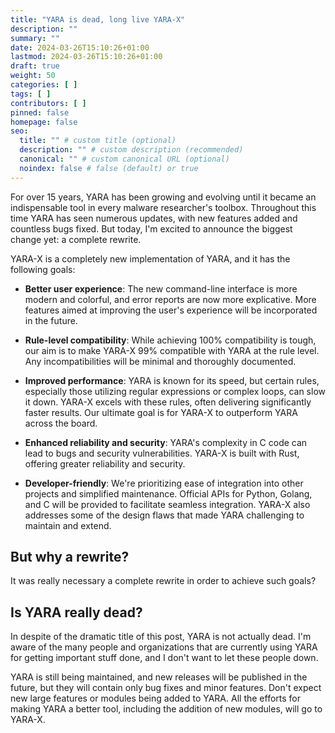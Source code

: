 ```yaml
---
title: "YARA is dead, long live YARA-X"
description: ""
summary: ""
date: 2024-03-26T15:10:26+01:00
lastmod: 2024-03-26T15:10:26+01:00
draft: true
weight: 50
categories: [ ]
tags: [ ]
contributors: [ ]
pinned: false
homepage: false
seo:
  title: "" # custom title (optional)
  description: "" # custom description (recommended)
  canonical: "" # custom canonical URL (optional)
  noindex: false # false (default) or true
---
```


For over 15 years, YARA has been growing and evolving until it became
an indispensable tool in every malware researcher's toolbox. Throughout this
time YARA has seen numerous updates, with new features added and countless bugs
fixed. But today, I'm excited to announce the biggest change yet: a complete
rewrite.

YARA-X is a completely new implementation of YARA, and it has the following
goals:

* **Better user experience**: The new command-line interface is more modern and
  colorful, and error reports are now more explicative. More features aimed at
  improving the user's experience will be incorporated in the future.

* **Rule-level compatibility**: While achieving 100% compatibility is tough, our
  aim is to make YARA-X 99% compatible with YARA at the rule level. Any
  incompatibilities will be minimal and thoroughly documented.

* **Improved performance**: YARA is known for its speed, but certain rules,
  especially those utilizing regular expressions or complex loops, can slow it
  down. YARA-X excels with these rules, often delivering significantly faster
  results. Our ultimate goal is for YARA-X to outperform YARA across the board.

* **Enhanced reliability and security**: YARA's complexity in C code can lead to
  bugs and security vulnerabilities. YARA-X is built with Rust, offering greater
  reliability and security.

* **Developer-friendly**: We're prioritizing ease of integration into other
  projects and simplified maintenance. Official APIs for Python, Golang, and C
  will be provided to facilitate seamless integration. YARA-X also addresses
  some of the design flaws that made YARA challenging to maintain and extend.

## But why a rewrite?

It was really necessary a complete rewrite in order to achieve such goals?

## Is YARA really dead?

In despite of the dramatic title of this post, YARA is not actually dead. I'm
aware of the many people and organizations that are currently using YARA for
getting important stuff done, and I don't want to let these people down.

YARA is still being maintained, and new releases will be published in the
future, but they will contain only bug fixes and minor features. Don't expect
new large features or modules being added to YARA. All the efforts for making
YARA a better tool, including the addition of new modules, will go to YARA-X.
